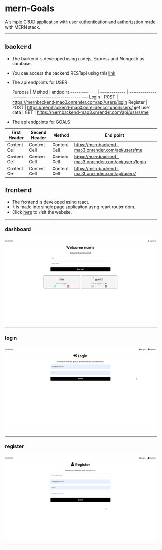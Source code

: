 # mern-Goals
A simple CRUD application with user authentication and authorization made with MERN stack.

------

## backend ##
* The backend is developed using nodejs, Express and Mongodb as database.
* You can access the backend RESTapi using this [link](https://mernbackend-mao3.onrender.com "backend")
* The api endpoints for USER

    Purpose   |   Method      |  endpoint
--------------| ------------- | -----------------------------------------------------
Login         |    POST       | https://mernbackend-mao3.onrender.com/api/users/login
Register      |    POST       | https://mernbackend-mao3.onrender.com/api/users/
get user data |    GET        | https://mernbackend-mao3.onrender.com/api/users/me

* The api endpoints for GOALS

First Header  | Second Header | Method        | End point |
------------- | ------------- | ------------- | ------------- |
Content Cell  | Content Cell  | Content Cell  | https://mernbackend-mao3.onrender.com/api/users/me |
Content Cell  | Content Cell  | Content Cell  | https://mernbackend-mao3.onrender.com/api/users/login  |
Content Cell  | Content Cell  | Content Cell  | https://mernbackend-mao3.onrender.com/api/users/  |

## frontend ##
* The frontend is developed using react.
* It is made into single page application using react router dom.
* Click [here](https://premforreal.github.io/mern-Goals/ "backend") to visit the website.
------
### dashboard ###
<img src="dashboard.png" alt="dashboard" width="500"/>

------
### login ###
<img src="login.png" alt="dashboard" width="500"/>

------
### register ###
<img src="register.png" alt="dashboard" width="500"/>

------
